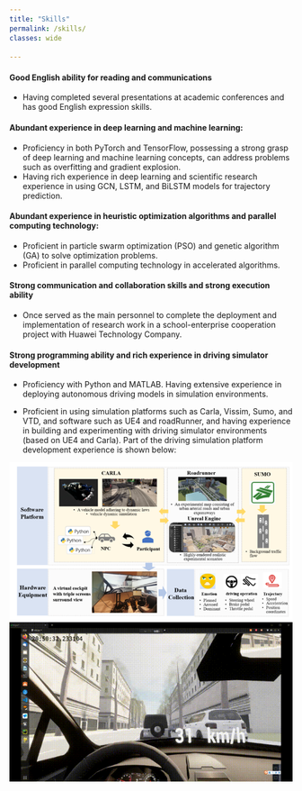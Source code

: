 ```yaml
---
title: "Skills"
permalink: /skills/
classes: wide

---
```


#### Good English ability for reading and communications

- Having completed several presentations at academic conferences and has good English expression skills.

#### Abundant experience in deep learning and machine learning:

- Proficiency in both PyTorch and TensorFlow, possessing a strong grasp of deep learning and machine learning concepts, can address problems such as overfitting and gradient explosion.
- Having rich experience in deep learning and scientific research experience in using GCN, LSTM, and BiLSTM models for trajectory prediction. 

#### Abundant experience in heuristic optimization algorithms and parallel computing technology:

- Proficient in particle swarm optimization (PSO) and genetic algorithm (GA) to solve optimization problems.
- Proficient in parallel computing technology in accelerated algorithms.

#### Strong communication and collaboration skills and strong execution ability

- Once served as the main personnel to complete the deployment and implementation of research work in a school-enterprise cooperation project with Huawei Technology Company.

#### Strong programming ability and rich experience in driving simulator development

- Proficiency with Python and MATLAB. Having extensive experience in deploying autonomous driving models in simulation environments.

- Proficient in using simulation platforms such as Carla, Vissim, Sumo, and VTD, and software such as UE4 and roadRunner, and having experience in building and experimenting with driving simulator environments (based on UE4 and Carla). Part of the driving simulation platform development experience is shown below:

<div align="center">
    <img src="/assets/images/SimulationExperimentPlatform.png" alt="Image" width="900">
</div>

<div align="center">
    <img src="/assets/images/image36.gif" alt="gif" width="900">
</div>